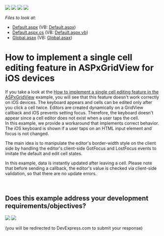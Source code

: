 <!-- default badges list -->
![](https://img.shields.io/endpoint?url=https://codecentral.devexpress.com/api/v1/VersionRange/128540886/12.2.10%2B)
[![](https://img.shields.io/badge/Open_in_DevExpress_Support_Center-FF7200?style=flat-square&logo=DevExpress&logoColor=white)](https://supportcenter.devexpress.com/ticket/details/E4600)
[![](https://img.shields.io/badge/📖_How_to_use_DevExpress_Examples-e9f6fc?style=flat-square)](https://docs.devexpress.com/GeneralInformation/403183)
[![](https://img.shields.io/badge/💬_Leave_Feedback-feecdd?style=flat-square)](#does-this-example-address-your-development-requirementsobjectives)
<!-- default badges end -->
<!-- default file list -->
*Files to look at*:

* [Default.aspx](./CS/WebSite/Default.aspx) (VB: [Default.aspx](./VB/WebSite/Default.aspx))
* [Default.aspx.cs](./CS/WebSite/Default.aspx.cs) (VB: [Default.aspx.vb](./VB/WebSite/Default.aspx.vb))
* [Global.asax](./CS/WebSite/Global.asax) (VB: [Global.asax](./VB/WebSite/Global.asax))
<!-- default file list end -->
# How to implement a single cell editing feature in ASPxGridView for iOS devices


<p>If you take a look at the <a href="https://www.devexpress.com/Support/Center/p/E430">How to implement a single cell editing feature in the ASPxGridView</a> example, you will see that this feature doesn't work correctly on iOS devices. The keyboard appears and cells can be edited only after you click a cell twice. Editors are created dynamically on a GridView callback and iOS prevents setting focus.  Therefore, the keyboard doesn't appear since a cell editor does not exist when a user taps the cell.<br />
In this example, we provide a workaround that implements correct behavior. The iOS keyboard is shown if a user taps on an HTML input element and focus is not changed. </p><p>The main idea is to manipulate the editor's border-width style on the client side by handling the editor's client-side GotFocus and LostFocus events to  imitate the default and edit cell states. </p><p>In this example, data is instantly updated after leaving a cell. Please note that before sending a callback, the editor's value is checked via client-side validation, so that there are no update errors.</p>

<br/>


<!-- feedback -->
## Does this example address your development requirements/objectives?

[<img src="https://www.devexpress.com/support/examples/i/yes-button.svg"/>](https://www.devexpress.com/support/examples/survey.xml?utm_source=github&utm_campaign=asp-net-web-forms-grid-single-cell-editing-for-ios-devices&~~~was_helpful=yes) [<img src="https://www.devexpress.com/support/examples/i/no-button.svg"/>](https://www.devexpress.com/support/examples/survey.xml?utm_source=github&utm_campaign=asp-net-web-forms-grid-single-cell-editing-for-ios-devices&~~~was_helpful=no)

(you will be redirected to DevExpress.com to submit your response)
<!-- feedback end -->
